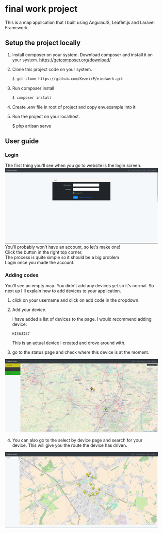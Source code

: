 # final work project

This is a map application that I built using AngularJS, Leaflet.js and Laravel Framework.

## Setup the project locally

1) Install composer on your system. Download composer and install it on your system. https://getcomposer.org/download/

2) Clone this project code on your system.
    ```bash
    $ git clone https://github.com/KezeirP/eindwerk.git
    ```
3) Run composer install
    ```bash
    $ composer install
    ```
4) Create .env file in root of project and copy env.example into it

5) Run the project on your localhost.

    $ php artisan serve



## User guide
### Login
The first thing you'll see when you go to website is the login screen. \
![Login screen](img/login.png)
You'll probably won't have an account, so let's make one! \
Click the button in the right top corner. \
 The process is quite simple so it should be a big problem \
Login once you made the account. 

### Adding codes
You'll see an empty map. You didn't add any devices yet so it's normal.
So next up I'll explain how to add devices to your application.
1) click on your username and click on add code in the dropdown.
2) Add your device.

    I have added a list of devices to the page.
    I would recommend adding device:
    ```
    KI56JI37
    ```
    This is an actual device I created and drove around with.

3) go to the status page and check where this device is at the moment.

![status screen](img/status.png)

4) You can also go to the select by device page and search for your device. This will give you the route the device has driven.

![Select by device screen](img/byDevice.png)
